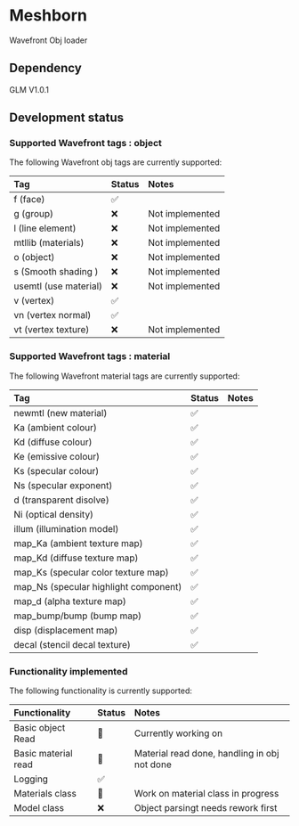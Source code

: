 # Meshborn
Wavefront Obj loader

## Dependency
GLM V1.0.1

## Development status

### Supported Wavefront tags : object
The following Wavefront obj tags are currently supported:

| Tag                  | Status             | Notes                |
|:---------------------|:-------------------|:---------------------|
| f (face)             | :white_check_mark: |                      |
| g (group)            | :x:                | Not implemented      |
| l (line element)     | :x:                | Not implemented      |
| mtllib (materials)   | :x:                | Not implemented      |
| o (object)           | :x:                | Not implemented      |
| s (Smooth shading )  | :x:                | Not implemented      |
| usemtl (use material)| :x:                | Not implemented      |
| v (vertex)           | :white_check_mark: |                      |
| vn (vertex normal)   | :white_check_mark: |                      |
| vt (vertex texture)  | :x:                | Not implemented      |

### Supported Wavefront tags : material
The following Wavefront material tags are currently supported:

| Tag                                 | Status             | Notes                |
|:------------------------------------|:-------------------|:---------------------|
| newmtl (new material)                 | :white_check_mark: |                      |
| Ka (ambient colour)                   | :white_check_mark: |                      |
| Kd (diffuse colour)                   | :white_check_mark: |                      |
| Ke (emissive colour)                  | :white_check_mark: |                      |
| Ks (specular colour)                  | :white_check_mark: |                      |
| Ns (specular exponent)                | :white_check_mark: |                      |
| d (transparent disolve)               | :white_check_mark: |                      |
| Ni (optical density)                  | :white_check_mark: |                      |
| illum (illumination model)            | :white_check_mark: |                      |
| map_Ka (ambient texture map)          | :white_check_mark: |                      |
| map_Kd (diffuse texture map)          | :white_check_mark: |                      |
| map_Ks (specular color texture map)   | :white_check_mark: |                      |
| map_Ns (specular highlight component) | :white_check_mark: |                      |
| map_d (alpha texture map)             | :white_check_mark: |                      |
| map_bump/bump (bump map)              | :white_check_mark: |                      |
| disp (displacement map)               | :white_check_mark: |                      |
| decal (stencil decal texture)         | :white_check_mark: |                      |

### Functionality implemented 
The following functionality is currently supported:

| Functionality        | Status             | Notes                                        |
|:---------------------|:-------------------|:---------------------------------------------|
| Basic object Read    | :construction:     | Currently working on                         |
| Basic material read  | :construction:     | Material read done, handling in obj not done |
| Logging              | :white_check_mark: |                                              |
| Materials class      | :construction:     | Work on material class in progress           |
| Model class          | :x:                | Object parsingt needs rework first           |
